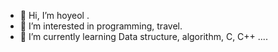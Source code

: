 - 👋 Hi, I’m hoyeol .
- 👀 I’m interested in programming, travel.
- 🌱 I’m currently learning Data structure, algorithm, C, C++ ....


<!---
hoyeol040820/hoyeol040820 is a ✨ special ✨ repository because its `README.md` (this file) appears on your GitHub profile.
You can click the Preview link to take a look at your changes.
--->
